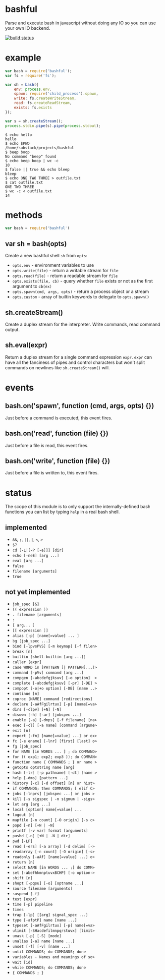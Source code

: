 # bashful

Parse and execute bash in javascript without doing any IO
so you can use your own IO backend.

[![build status](https://secure.travis-ci.org/substack/bashful.png)](http://travis-ci.org/substack/bashful)

# example

``` js
var bash = require('bashful');
var fs = require('fs');

var sh = bash({
    env: process.env,
    spawn: require('child_process').spawn,
    write: fs.createWriteStream,
    read: fs.createReadStream,
    exists: fs.exists
});

var s = sh.createStream();
process.stdin.pipe(s).pipe(process.stdout);
```

```
$ echo hello
hello
$ echo $PWD
/home/substack/projects/bashful
$ beep boop
No command "beep" found
$ echo beep boop | wc -c
10
$ false || true && echo bleep
bleep
$ echo ONE TWO THREE > outfile.txt
$ cat outfile.txt
ONE TWO THREE
$ wc -c < outfile.txt
14
```

# methods

``` js
var bash = require('bashful')
```

## var sh = bash(opts)

Create a new bashful shell `sh` from `opts`:

* `opts.env` - environment variables to use
* `opts.write(file)` - return a writable stream for `file`
* `opts.read(file)` - return a readable stream for `file`
* `opts.exists(file, cb)` - query whether `file` exists or not as the first
argument to `cb(ex)`
* `opts.spawn(cmd, args, opts)` - return a process object or a stream
* `opts.custom` - array of builtin keywords to delegate to `opts.spawn()`

## sh.createStream()

Create a duplex stream for the interpreter.
Write commands, read command output.

## sh.eval(expr)

Return a duplex stream for a single command expression `expr`.
`expr` can have all the fanciness of pipes and control characters but won't
split commands on newlines like `sh.createStream()` will.

# events

## bash.on('spawn', function (cmd, args, opts) {})

Just before a command is executed, this event fires.

## bash.on('read', function (file) {})

Just before a file is read, this event fires.

## bash.on('write', function (file) {})

Just before a file is written to, this event fires.

# status

The scope of this module is to only support the internally-defined bash
functions you can list by typing `help` in a real bash shell.

## implemented

* `&&`, `;`, `||`, `|`, `<`, `>`
* `$?`
* `cd [-L|[-P [-e]]] [dir]`
* `echo [-neE] [arg ...]`
* `eval [arg ...]`
* `false`
* `filename [arguments]`
* `true`

## not yet implemented

* `job_spec [&]`
* `(( expression ))`
* `. filename [arguments]`
* `:`
* `[ arg... ]`
* `[[ expression ]]`
* `alias [-p] [name[=value] ... ]`
* `bg [job_spec ...]`
* `bind [-lpvsPVS] [-m keymap] [-f filen>`
* `break [n]`
* `builtin [shell-builtin [arg ...]]`
* `caller [expr]`
* `case WORD in [PATTERN [| PATTERN]...)>`
* `command [-pVv] command [arg ...]`
* `compgen [-abcdefgjksuv] [-o option]  >`
* `complete [-abcdefgjksuv] [-pr] [-DE] >`
* `compopt [-o|+o option] [-DE] [name ..>`
* `continue [n]`
* `coproc [NAME] command [redirections]`
* `declare [-aAfFgilrtux] [-p] [name[=va>`
* `dirs [-clpv] [+N] [-N]`
* `disown [-h] [-ar] [jobspec ...]`
* `enable [-a] [-dnps] [-f filename] [na>`
* `exec [-cl] [-a name] [command [argume>`
* `exit [n]`
* `export [-fn] [name[=value] ...] or ex>`
* `fc [-e ename] [-lnr] [first] [last] o>`
* `fg [job_spec]`
* `for NAME [in WORDS ... ] ; do COMMAND>`
* `for (( exp1; exp2; exp3 )); do COMMAN>`
* `function name { COMMANDS ; } or name >`
* `getopts optstring name [arg]`
* `hash [-lr] [-p pathname] [-dt] [name >`
* `help [-dms] [pattern ...]`
* `history [-c] [-d offset] [n] or hist>`
* `if COMMANDS; then COMMANDS; [ elif C>`
* `jobs [-lnprs] [jobspec ...] or jobs >`
* `kill [-s sigspec | -n signum | -sigs>`
* `let arg [arg ...]`
* `local [option] name[=value] ...`
* `logout [n]`
* `mapfile [-n count] [-O origin] [-s c>`
* `popd [-n] [+N | -N]`
* `printf [-v var] format [arguments]`
* `pushd [-n] [+N | -N | dir]`
* `pwd [-LP]`
* `read [-ers] [-a array] [-d delim] [->`
* `readarray [-n count] [-O origin] [-s>`
* `readonly [-aAf] [name[=value] ...] o>`
* `return [n]`
* `select NAME [in WORDS ... ;] do COMM>`
* `set [-abefhkmnptuvxBCHP] [-o option->`
* `shift [n]`
* `shopt [-pqsu] [-o] [optname ...]`
* `source filename [arguments]`
* `suspend [-f]`
* `test [expr]`
* `time [-p] pipeline`
* `times`
* `trap [-lp] [[arg] signal_spec ...]`
* `type [-afptP] name [name ...]`
* `typeset [-aAfFgilrtux] [-p] name[=va>`
* `ulimit [-SHacdefilmnpqrstuvx] [limit>`
* `umask [-p] [-S] [mode]`
* `unalias [-a] name [name ...]`
* `unset [-f] [-v] [name ...]`
* `until COMMANDS; do COMMANDS; done`
* `variables - Names and meanings of so>`
* `wait [id]`
* `while COMMANDS; do COMMANDS; done`
* `{ COMMANDS ; }`
